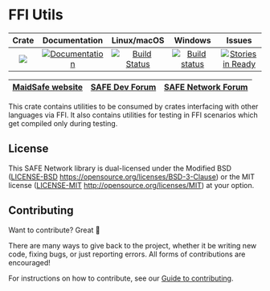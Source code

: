# FFI Utils

|Crate|Documentation|Linux/macOS|Windows|Issues|
|:---:|:-----------:|:--------:|:-----:|:----:|
|[![](http://meritbadge.herokuapp.com/ffi_utils)](https://crates.io/crates/ffi_utils)|[![Documentation](https://docs.rs/ffi_utils/badge.svg)](https://docs.rs/ffi_utils)|[![Build Status](https://travis-ci.com/maidsafe/ffi_utils.svg?branch=master)](https://travis-ci.com/maidsafe/ffi_utils)|[![Build status](https://ci.appveyor.com/api/projects/status/ex53u3atx6sqm9f2/branch/master?svg=true)](https://ci.appveyor.com/project/MaidSafe-QA/ffi-utils-u7qyi/branch/master)|[![Stories in Ready](https://badge.waffle.io/maidsafe/ffi_utils.png?label=ready&title=Ready)](https://waffle.io/maidsafe/ffi_utils)|

| [MaidSafe website](https://maidsafe.net) | [SAFE Dev Forum](https://forum.safedev.org) | [SAFE Network Forum](https://safenetforum.org) |
|:----------------------------------------:|:-------------------------------------------:|:----------------------------------------------:|

This crate contains utilities to be consumed by crates interfacing with other languages via FFI. It also contains utilities for testing in FFI scenarios which get compiled only during testing.

## License

This SAFE Network library is dual-licensed under the Modified BSD ([LICENSE-BSD](LICENSE-BSD) https://opensource.org/licenses/BSD-3-Clause) or the MIT license ([LICENSE-MIT](LICENSE-MIT) http://opensource.org/licenses/MIT) at your option.

## Contributing

Want to contribute? Great :tada:

There are many ways to give back to the project, whether it be writing new code, fixing bugs, or just reporting errors. All forms of contributions are encouraged!

For instructions on how to contribute, see our [Guide to contributing](https://github.com/maidsafe/QA/blob/master/CONTRIBUTING.md).
